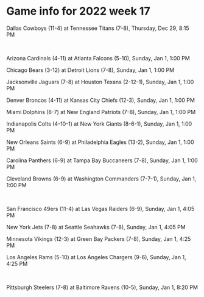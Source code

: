 # Game info for 2022 week 17

Dallas Cowboys (11-4) at Tennessee Titans (7-8), Thursday, Dec 29, 8:15 PM


<br/>

Arizona Cardinals (4-11) at Atlanta Falcons (5-10), Sunday, Jan 1, 1:00 PM

Chicago Bears (3-12) at Detroit Lions (7-8), Sunday, Jan 1, 1:00 PM

Jacksonville Jaguars (7-8) at Houston Texans (2-12-1), Sunday, Jan 1, 1:00 PM

Denver Broncos (4-11) at Kansas City Chiefs (12-3), Sunday, Jan 1, 1:00 PM

Miami Dolphins (8-7) at New England Patriots (7-8), Sunday, Jan 1, 1:00 PM

Indianapolis Colts (4-10-1) at New York Giants (8-6-1), Sunday, Jan 1, 1:00 PM

New Orleans Saints (6-9) at Philadelphia Eagles (13-2), Sunday, Jan 1, 1:00 PM

Carolina Panthers (6-9) at Tampa Bay Buccaneers (7-8), Sunday, Jan 1, 1:00 PM

Cleveland Browns (6-9) at Washington Commanders (7-7-1), Sunday, Jan 1, 1:00 PM


<br/>

San Francisco 49ers (11-4) at Las Vegas Raiders (6-9), Sunday, Jan 1, 4:05 PM

New York Jets (7-8) at Seattle Seahawks (7-8), Sunday, Jan 1, 4:05 PM

Minnesota Vikings (12-3) at Green Bay Packers (7-8), Sunday, Jan 1, 4:25 PM

Los Angeles Rams (5-10) at Los Angeles Chargers (9-6), Sunday, Jan 1, 4:25 PM


<br/>

Pittsburgh Steelers (7-8) at Baltimore Ravens (10-5), Sunday, Jan 1, 8:20 PM

